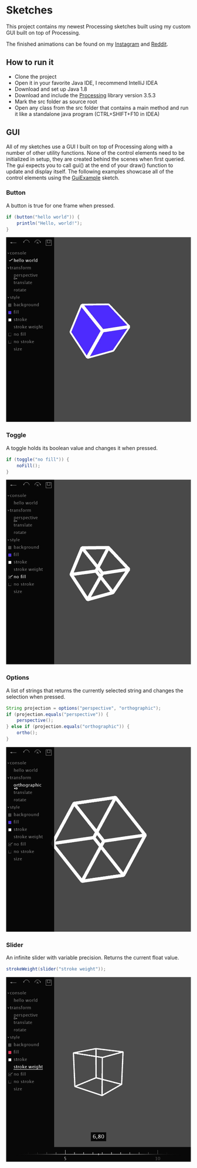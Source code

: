 # Sketches
This project contains my newest Processing sketches built using my custom GUI built on top of Processing.

The finished animations can be found on my [Instagram](https://www.instagram.com/krabcode/) and [Reddit](https://www.reddit.com/user/Simplyfire).

## How to run it
- Clone the project
- Open it in your favorite Java IDE, I recommend IntelliJ IDEA
- Download and set up Java 1.8
- Download and include the [Processing](https://processing.org/download/) library version 3.5.3
- Mark the src folder as source root
- Open any class from the src folder that contains a main method and run it like a standalone java program (CTRL+SHIFT+F10 in IDEA)

## GUI

All of my sketches use a GUI I built on top of Processing along with a number of other utility functions. 
None of the control elements need to be initialized in setup, they are created behind the scenes when first queried.
The gui expects you to call gui() at the end of your draw() function to update and display itself.
The following examples showcase all of the control elements using the [GuiExample](https://github.com/KrabCode/Sketches/blob/6de7fe44399360e101e28813ee166d17f89c3d5c/src/GuiExample.java) sketch.

### Button
A button is true for one frame when pressed.
```java
if (button("hello world")) {
    println("Hello, world!");
}
```
<img src="https://github.com/KrabCode/Sketches/blob/6de7fe44399360e101e28813ee166d17f89c3d5c/readme/01_button.jpg?raw=true" width="600" alt="Button">

### Toggle
A toggle holds its boolean value and changes it when pressed.

```java
if (toggle("no fill")) {
    noFill();
}
```
<img src="https://github.com/KrabCode/Sketches/blob/6de7fe44399360e101e28813ee166d17f89c3d5c/readme/02_toggle.jpg?raw=true" width="600" alt="Toggle">

### Options

A list of strings that returns the currently selected string and changes the selection when pressed.

```java
String projection = options("perspective", "orthographic");
if (projection.equals("perspective")) {
    perspective();
} else if (projection.equals("orthographic")) {
    ortho();
}
```
<img src="https://github.com/KrabCode/Sketches/blob/6de7fe44399360e101e28813ee166d17f89c3d5c/readme/03_options.jpg?raw=true" width="600" alt="Options">

### Slider

An infinite slider with variable precision. Returns the current float value.

```java
strokeWeight(slider("stroke weight"));
```
<img src="https://github.com/KrabCode/Sketches/blob/6de7fe44399360e101e28813ee166d17f89c3d5c/readme/04_slider.jpg?raw=true" width="600" alt="Slider">
